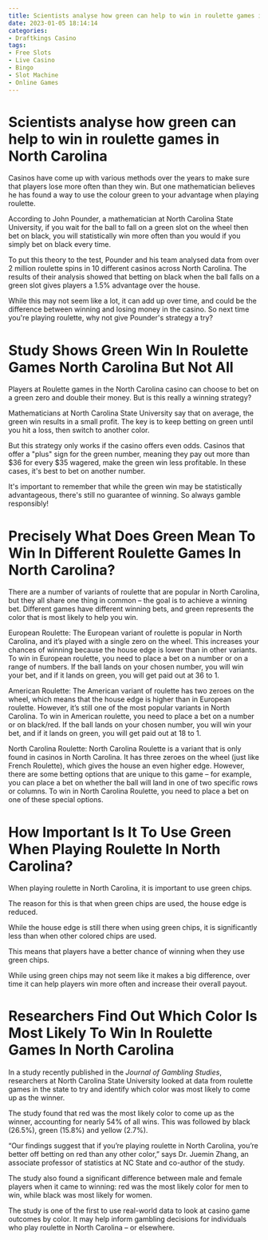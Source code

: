 ```yaml
---
title: Scientists analyse how green can help to win in roulette games in North Carolina 
date: 2023-01-05 18:14:14
categories:
- Draftkings Casino
tags:
- Free Slots
- Live Casino
- Bingo
- Slot Machine
- Online Games
---
```



#  Scientists analyse how green can help to win in roulette games in North Carolina 

Casinos have come up with various methods over the years to make sure that players lose more often than they win. But one mathematician believes he has found a way to use the colour green to your advantage when playing roulette.

According to John Pounder, a mathematician at North Carolina State University, if you wait for the ball to fall on a green slot on the wheel then bet on black, you will statistically win more often than you would if you simply bet on black every time.

To put this theory to the test, Pounder and his team analysed data from over 2 million roulette spins in 10 different casinos across North Carolina. The results of their analysis showed that betting on black when the ball falls on a green slot gives players a 1.5% advantage over the house.

While this may not seem like a lot, it can add up over time, and could be the difference between winning and losing money in the casino. So next time you're playing roulette, why not give Pounder's strategy a try?

#  Study Shows Green Win In Roulette Games North Carolina But Not All 

Players at Roulette games in the North Carolina casino can choose to bet on a green zero and double their money. But is this really a winning strategy?

Mathematicians at North Carolina State University say that on average, the green win results in a small profit. The key is to keep betting on green until you hit a loss, then switch to another color.

But this strategy only works if the casino offers even odds. Casinos that offer a "plus" sign for the green number, meaning they pay out more than $36 for every $35 wagered, make the green win less profitable. In these cases, it's best to bet on another number.

It's important to remember that while the green win may be statistically advantageous, there's still no guarantee of winning. So always gamble responsibly!

#  Precisely What Does Green Mean To Win In Different Roulette Games In North Carolina? 

There are a number of variants of roulette that are popular in North Carolina, but they all share one thing in common – the goal is to achieve a winning bet. Different games have different winning bets, and green represents the color that is most likely to help you win.

European Roulette: The European variant of roulette is popular in North Carolina, and it’s played with a single zero on the wheel. This increases your chances of winning because the house edge is lower than in other variants. To win in European roulette, you need to place a bet on a number or on a range of numbers. If the ball lands on your chosen number, you will win your bet, and if it lands on green, you will get paid out at 36 to 1.

American Roulette: The American variant of roulette has two zeroes on the wheel, which means that the house edge is higher than in European roulette. However, it’s still one of the most popular variants in North Carolina. To win in American roulette, you need to place a bet on a number or on black/red. If the ball lands on your chosen number, you will win your bet, and if it lands on green, you will get paid out at 18 to 1.

North Carolina Roulette: North Carolina Roulette is a variant that is only found in casinos in North Carolina. It has three zeroes on the wheel (just like French Roulette), which gives the house an even higher edge. However, there are some betting options that are unique to this game – for example, you can place a bet on whether the ball will land in one of two specific rows or columns. To win in North Carolina Roulette, you need to place a bet on one of these special options.

#  How Important Is It To Use Green When Playing Roulette In North Carolina? 

When playing roulette in North Carolina, it is important to use green chips. 

The reason for this is that when green chips are used, the house edge is reduced. 

While the house edge is still there when using green chips, it is significantly less than when other colored chips are used. 

This means that players have a better chance of winning when they use green chips. 

While using green chips may not seem like it makes a big difference, over time it can help players win more often and increase their overall payout.

#  Researchers Find Out Which Color Is Most Likely To Win In Roulette Games In North Carolina

In a study recently published in the <i>Journal of Gambling Studies</i>, researchers at North Carolina State University looked at data from roulette games in the state to try and identify which color was most likely to come up as the winner.

The study found that red was the most likely color to come up as the winner, accounting for nearly 54% of all wins. This was followed by black (26.5%), green (15.8%) and yellow (2.7%).

“Our findings suggest that if you’re playing roulette in North Carolina, you’re better off betting on red than any other color,” says Dr. Juemin Zhang, an associate professor of statistics at NC State and co-author of the study.

The study also found a significant difference between male and female players when it came to winning: red was the most likely color for men to win, while black was most likely for women.

The study is one of the first to use real-world data to look at casino game outcomes by color. It may help inform gambling decisions for individuals who play roulette in North Carolina – or elsewhere.